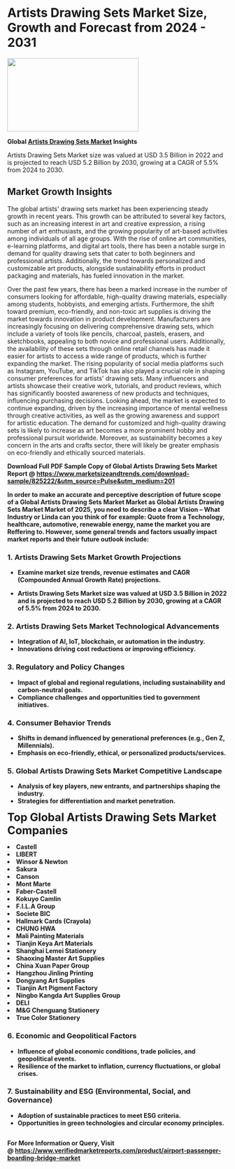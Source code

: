 <H1>Artists Drawing Sets Market Size, Growth and Forecast from 2024 - 2031</H1><img class="aligncenter size-medium wp-image-584254" src="https://thirdeyenews.in/wp-content/uploads/2024/09/Global-Market-Research-300x168.jpeg" alt="" width="300" height="168" /><p><strong>Global&nbsp;<a href="https://www.marketsizeandtrends.com/download-sample/825222/&amp;utm_source=Pulse&amp;utm_medium=201">Artists Drawing Sets Market</a> Insights</strong></p><p>Artists Drawing Sets Market size was valued at USD 3.5 Billion in 2022 and is projected to reach USD 5.2 Billion by 2030, growing at a CAGR of 5.5% from 2024 to 2030.</p><p><h2>Market Growth Insights</h2> <p>The global artists' drawing sets market has been experiencing steady growth in recent years. This growth can be attributed to several key factors, such as an increasing interest in art and creative expression, a rising number of art enthusiasts, and the growing popularity of art-based activities among individuals of all age groups. With the rise of online art communities, e-learning platforms, and digital art tools, there has been a notable surge in demand for quality drawing sets that cater to both beginners and professional artists. Additionally, the trend towards personalized and customizable art products, alongside sustainability efforts in product packaging and materials, has fueled innovation in the market.</p> <p><strong></strong></p> <p>Over the past few years, there has been a marked increase in the number of consumers looking for affordable, high-quality drawing materials, especially among students, hobbyists, and emerging artists. Furthermore, the shift toward premium, eco-friendly, and non-toxic art supplies is driving the market towards innovation in product development. Manufacturers are increasingly focusing on delivering comprehensive drawing sets, which include a variety of tools like pencils, charcoal, pastels, erasers, and sketchbooks, appealing to both novice and professional users. Additionally, the availability of these sets through online retail channels has made it easier for artists to access a wide range of products, which is further expanding the market. The rising popularity of social media platforms such as Instagram, YouTube, and TikTok has also played a crucial role in shaping consumer preferences for artists' drawing sets. Many influencers and artists showcase their creative work, tutorials, and product reviews, which has significantly boosted awareness of new products and techniques, influencing purchasing decisions. Looking ahead, the market is expected to continue expanding, driven by the increasing importance of mental wellness through creative activities, as well as the growing awareness and support for artistic education. The demand for customized and high-quality drawing sets is likely to increase as art becomes a more prominent hobby and professional pursuit worldwide. Moreover, as sustainability becomes a key concern in the arts and crafts sector, there will likely be greater emphasis on eco-friendly and ethically sourced materials. <p><strong></p><p><span class=""><strong>Download Full PDF Sample Copy of Global Artists Drawing Sets Market Report</strong> @ <a href="https://www.marketsizeandtrends.com/download-sample/825222/&amp;utm_source=Pulse&amp;utm_medium=201" target="_blank">https://www.marketsizeandtrends.com/download-sample/825222/&amp;utm_source=Pulse&amp;utm_medium=201</a></span></p><p>In order to make an accurate and perceptive description of future scope of a Global&nbsp;Artists Drawing Sets Market Market as Global&nbsp;Artists Drawing Sets Market Market of 2025, you need to describe a clear Vision &ndash; What Industry or Linda can you think of for example: Quote from a Technology, healthcare, automotive, renewable energy, name the market you are Reffering to. However, some general trends and factors usually impact market reports and their future outlook include:</p><h3>1.&nbsp;<strong>Artists Drawing Sets Market Growth Projections</strong></h3><ul><li>Examine market size trends, revenue estimates and CAGR (Compounded Annual Growth Rate) projections.</li><li><p>Artists Drawing Sets Market size was valued at USD 3.5 Billion in 2022 and is projected to reach USD 5.2 Billion by 2030, growing at a CAGR of 5.5% from 2024 to 2030.</p></li></ul><h3>2.&nbsp;<strong>Artists Drawing Sets Market Technological Advancements</strong></h3><ul><li>Integration of AI, IoT, blockchain, or automation in the industry.</li><li>Innovations driving cost reductions or improving efficiency.</li></ul><h3>3.&nbsp;<strong>Regulatory and Policy Changes</strong></h3><ul><li>Impact of global and regional regulations, including sustainability and carbon-neutral goals.</li><li>Compliance challenges and opportunities tied to government initiatives.</li></ul><h3>4.&nbsp;<strong>Consumer Behavior Trends</strong></h3><ul><li>Shifts in demand influenced by generational preferences (e.g., Gen Z, Millennials).</li><li>Emphasis on eco-friendly, ethical, or personalized products/services.</li></ul><h3>5.&nbsp;<strong>Global Artists Drawing Sets Market Competitive Landscape</strong></h3><ul><li>Analysis of key players, new entrants, and partnerships shaping the industry.</li><li>Strategies for differentiation and market penetration.</li></ul><p data-pm-slice="1 1 []"><span style="color: inherit; font-family: inherit; font-size: 25px;">Top Global Artists Drawing Sets Market Companies</span></p><div class="" data-test-id=""><p><li>Castell</li><li> LIBERT</li><li> Winsor & Newton</li><li> Sakura</li><li> Canson</li><li> Mont Marte</li><li> Faber-Castell</li><li> Kokuyo Camlin</li><li> F.I.L.A Group</li><li> Societe BIC</li><li> Hallmark Cards (Crayola)</li><li> CHUNG HWA</li><li> Mali Painting Materials</li><li> Tianjin Keya Art Materials</li><li> Shanghai Lemei Stationery</li><li> Shaoxing Master Art Supplies</li><li> China Xuan Paper Group</li><li> Hangzhou Jinling Printing</li><li> Dongyang Art Supplies</li><li> Tianjin Art Pigment Factory</li><li> Ningbo Kangda Art Supplies Group</li><li> DELI</li><li> M&G Chenguang Stationery</li><li> True Color Stationery</li></p></div><h3>6.&nbsp;<strong>Economic and Geopolitical Factors</strong></h3><ul><li>Influence of global economic conditions, trade policies, and geopolitical events.</li><li>Resilience of the market to inflation, currency fluctuations, or global crises.</li></ul><h3>7.&nbsp;<strong>Sustainability and ESG (Environmental, Social, and Governance)</strong></h3><ul><li>Adoption of sustainable practices to meet ESG criteria.</li><li>Opportunities in green technologies and circular economy principles.</li></ul><h2><strong style="font-size: 14px;">For More Information or Query, Visit @&nbsp;</strong><a style="background-color: #ffffff; font-size: 14px;" href="https://www.marketsizeandtrends.com/report/artists-drawing-sets-market/" target="_blank">https://www.verifiedmarketreports.com/product/airport-passenger-boarding-bridge-market</a></h2>
